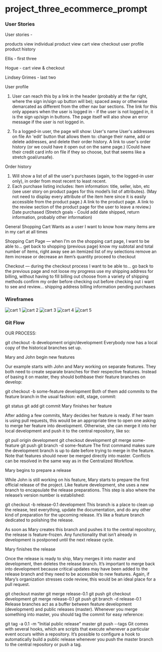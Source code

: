 # project_three_ecommerce_prompt

### User Stories
User stories -

products view
individual product view
cart view
checkout
user profile
product history



Ellis - first three

Hogue - cart view & checkout

Lindsey Grimes - last two

User profile

1. User can reach this by a link in the header (probably at the far right, where the sign in/sign up button will be); spaced away or otherwise demarcated as different from the other nav bar sections. The link for this only appears when the user is logged in - if the user is not logged in, it is the sign up/sign in buttons. The page itself will also show an error message if the user is not logged in.

2. To a logged-in user, the page will show:
User's name
User's addresses on file
An 'edit' button that allows them to: change their name, add or delete addresses, and delete their order history.
A link to user's order history (or we could have it open out on the same page.)
(Could have their credit card info on file if they so choose, but that seems like a stretch goal/unsafe).

Order history

1. Will show a list of all the user's purchases (again, to the logged-in user only), in order from most recent to least recent.
2. Each purchase listing includes:
Item information: title, seller, isbn, etc (see user story on product pages for this model’s list of attributes). (May not need to display every attribute of the item here since it is easily accessible from the product page.)
A link to the product page.
A link to the review section of the product page for the user to leave a review.)
Date purchased
(Stretch goals - Could add date shipped, return information, probably other information)

General Shopping Cart Wants
as a user I want to know how many items are in my cart at all times

Shopping Cart Page — when I’m on the shopping cart page, I want to be able to...
get back to shopping (previous page)
know my subtotal and total number of items, right away
see an itemized list of my selections
remove an item
increase or decrease an item’s quantity
proceed to checkout

Checkout — during the checkout process I want to be able to...
go back to the previous page and not loose my progress
use my shipping address for billing, without having to fill billing out
choose from a variety of shipping methods
confirm my order before checking out
before checking out i want to see and review...
shipping address
billing information
pending purchases

### Wireframes

![cart 1](http://i.imgur.com/MP7WW1k.png)
![cart 2](http://i.imgur.com/qEFoydY.png)
![cart 3](http://i.imgur.com/TMc5Kwq.png)
![cart 4](http://i.imgur.com/42SRhPF.png)
![cart 5](http://i.imgur.com/KjEfkSD.png)

### Git Flow

OUR PROCESS:

git checkout -b development origin/development
Everybody now has a local copy of the historical branches set up.

Mary and John begin new features

Our example starts with John and Mary working on separate features. They both need to create separate branches for their respective features. Instead of basing it on master, they should bothbase their feature branches on develop:

git checkout -b some-feature development
Both of them add commits to the feature branch in the usual fashion: edit, stage, commit:

git status
git add <some-file>
git commit
Mary finishes her feature

After adding a few commits, Mary decides her feature is ready. If her team is using pull requests, this would be an appropriate time to open one asking to merge her feature into development. Otherwise, she can merge it into her local development and push it to the central repository, like so:

git pull origin development
git checkout development
git merge some-feature
git push
git branch -d some-feature
The first command makes sure the development branch is up to date before trying to merge in the feature. Note that features should never be merged directly into master. Conflicts can be resolved in the same way as in the Centralized Workflow.

Mary begins to prepare a release

While John is still working on his feature, Mary starts to prepare the first official release of the project. Like feature development, she uses a new branch to encapsulate the release preparations. This step is also where the release’s version number is established:

git checkout -b release-0.1 development
This branch is a place to clean up the release, test everything, update the documentation, and do any other kind of preparation for the upcoming release. It’s like a feature branch dedicated to polishing the release.

As soon as Mary creates this branch and pushes it to the central repository, the release is feature-frozen. Any functionality that isn’t already in development is postponed until the next release cycle.

Mary finishes the release

Once the release is ready to ship, Mary merges it into master and development, then deletes the release branch. It’s important to merge back into development because critical updates may have been added to the release branch and they need to be accessible to new features. Again, if Mary’s organization stresses code review, this would be an ideal place for a pull request.

git checkout master
git merge release-0.1
git push
git checkout development
git merge release-0.1
git push
git branch -d release-0.1
Release branches act as a buffer between feature development (development) and public releases (master). Whenever you merge something into master, you should tag the commit for easy reference:

git tag -a 0.1 -m "Initial public release" master
git push --tags
Git comes with several hooks, which are scripts that execute whenever a particular event occurs within a repository. It’s possible to configure a hook to automatically build a public release whenever you push the master branch to the central repository or push a tag.


